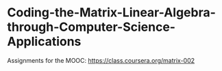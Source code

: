 # Coding-the-Matrix-Linear-Algebra-through-Computer-Science-Applications
Assignments for the MOOC:
https://class.coursera.org/matrix-002
